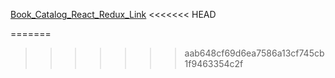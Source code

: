 [Book_Catalog_React_Redux_Link](https://book-catalog-react.netlify.app/)
<<<<<<< HEAD


=======
>>>>>>> aab648cf69d6ea7586a13cf745cb1f9463354c2f
